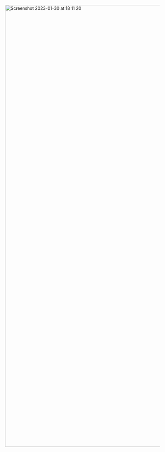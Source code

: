 <img width="1440" alt="Screenshot 2023-01-30 at 18 11 20" src="https://user-images.githubusercontent.com/99376449/215595989-90eabacd-55e8-4379-8133-43fc08c01818.png">
